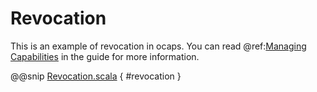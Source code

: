 # Revocation

This is an example of revocation in ocaps.  You can read @ref:[Managing Capabilities](../guide/management.md) in the guide for more information.

@@snip [Revocation.scala]($examples$/Revocation.scala) { #revocation }
